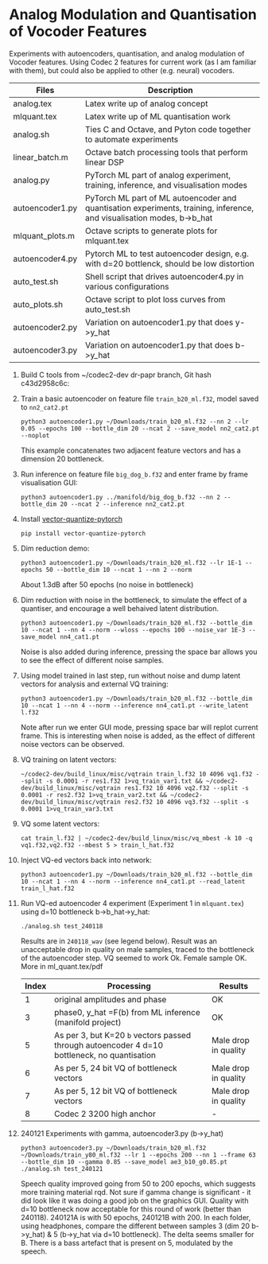 # Analog Modulation and Quantisation of Vocoder Features

Experiments with autoencoders, quantisation, and analog modulation of Vocoder features.  Using Codec 2
features for current work (as I am familiar with them), but could also be applied to other (e.g. neural)
vocoders.

| Files | Description |
| ---- | ---- |
| analog.tex | Latex write up of analog concept |
| mlquant.tex | Latex write up of ML quantisation work |
| analog.sh | Ties C and Octave, and Pyton code together to automate experiments |
| linear_batch.m | Octave batch processing tools that perform linear DSP |
| analog.py  | PyTorch ML part of analog experiment, training, inference, and visualisation modes |
| autoencoder1.py  | PyTorch ML part of ML autoencoder and quantisation experiments, training, inference, and visualisation modes, b->b_hat |
| mlquant_plots.m | Octave scripts to generate plots for mlquant.tex |
| autoencoder4.py  | Pytorch ML to test autoencoder design, e.g. with d=20 bottlenck, should be low distortion |
| auto_test.sh  | Shell script that drives autoencoder4.py in various configurations |
| auto_plots.sh  | Octave script to plot loss curves from auto_test.sh |
| autoencoder2.py | Variation on autoencoder1.py that does y->y_hat |
| autoencoder3.py | Variation on autoencoder1.py that does b->y_hat |

1. Build C tools from ~/codec2-dev dr-papr branch, Git hash c43d2958c6c:

1. Train a basic autoencoder on feature file `train_b20_ml.f32`, model saved to `nn2_cat2.pt`
   ```
   python3 autoencoder1.py ~/Downloads/train_b20_ml.f32 --nn 2 --lr 0.05 --epochs 100 --bottle_dim 20 --ncat 2 --save_model nn2_cat2.pt --noplot
   ```
   This example concatenates two adjacent feature vectors and has a dimension 20 bottleneck.

1. Run inference on feature file `big_dog_b.f32` and enter frame by frame visualisation GUI:
   ```
   python3 autoencoder1.py ../manifold/big_dog_b.f32 --nn 2 --bottle_dim 20 --ncat 2 --inference nn2_cat2.pt
   ```

1. Install [vector-quantize-pytorch](https://github.com/lucidrains/vector-quantize-pytorch)
   ```
   pip install vector-quantize-pytorch
   ```
 
1. Dim reduction demo:
   ```
   python3 autoencoder1.py ~/Downloads/train_b20_ml.f32 --lr 1E-1 --epochs 50 --bottle_dim 10 --ncat 1 --nn 2 --norm
   ```
   About 1.3dB after 50 epochs (no noise in bottleneck)
   
1. Dim reduction with noise in the bottleneck, to simulate the effect of a quantiser, and encourage a well behaived latent distribution.
   ```
   python3 autoencoder1.py ~/Downloads/train_b20_ml.f32 --bottle_dim 10 --ncat 1 --nn 4 --norm --wloss --epochs 100 --noise_var 1E-3 --save_model nn4_cat1.pt
   ```
   Noise is also added during inference, pressing the space bar allows you to see the effect of different noise samples.

1. Using model trained in last step, run without noise and dump latent vectors for analysis and external VQ training:
   ```
   python3 autoencoder1.py ~/Downloads/train_b20_ml.f32 --bottle_dim 10 --ncat 1 --nn 4 --norm --inference nn4_cat1.pt --write_latent l.f32
   ```
   Note after run we enter GUI mode, pressing space bar will replot current frame.  This is interesting when noise is added,
   as the effect of different noise vectors can be observed.

1. VQ training on latent vectors:
   ```
   ~/codec2-dev/build_linux/misc/vqtrain train_l.f32 10 4096 vq1.f32 --split -s 0.0001 -r res1.f32 1>vq_train_var1.txt && ~/codec2-dev/build_linux/misc/vqtrain res1.f32 10 4096 vq2.f32 --split -s 0.0001 -r res2.f32 1>vq_train_var2.txt && ~/codec2-dev/build_linux/misc/vqtrain res2.f32 10 4096 vq3.f32 --split -s 0.0001 1>vq_train_var3.txt
   ```
1. VQ some latent vectors:
   ```
   cat train_l.f32 | ~/codec2-dev/build_linux/misc/vq_mbest -k 10 -q vq1.f32,vq2.f32 --mbest 5 > train_l_hat.f32
   ```

1. Inject VQ-ed vectors back into network:
   ```
   python3 autoencoder1.py ~/Downloads/train_b20_ml.f32 --bottle_dim 10 --ncat 1 --nn 4 --norm --inference nn4_cat1.pt --read_latent train_l_hat.f32
   ```

1. Run VQ-ed autoencoder 4 experiment (Experiment 1 in `mlquant.tex`) using d=10 bottleneck b->b_hat->y_hat:
   ```
   ./analog.sh test_240118
   ```
   Results are in `240118_wav` (see legend below).  Result was an unacceptable drop in quality on male samples, traced to the bottleneck of the autoencoder step.  VQ seemed to work Ok. Female sample OK.  More in ml_quant.tex/pdf

   | Index | Processing | Results |
   | ---- | ---- | ---- |
   | 1 | original amplitudes and phase | OK |
   | 3 | phase0, y_hat =F(b) from ML inference  (manifold project) | OK |
   | 5 | As per 3, but K=20 `b` vectors passed through autoencoder 4 d=10 bottleneck, no quantisation | Male drop in quality |
   | 6 | As per 5, 24 bit VQ of bottleneck vectors | Male drop in quality |
   | 7 | As per 5, 12 bit VQ of bottleneck vectors | Male drop in quality |
   | 8 | Codec 2 3200 high anchor | - |
 
1. 240121 Experiments with gamma, autoencoder3.py (b->y_hat)
   ```
   python3 autoencoder3.py ~/Downloads/train_b20_ml.f32 ~/Downloads/train_y80_ml.f32 --lr 1 --epochs 200 --nn 1 --frame 63 --bottle_dim 10 --gamma 0.85 --save_model ae3_b10_g0.85.pt
   ./analog.sh test_240121
   ```
   Speech quality improved going from 50 to 200 epochs, which suggests more training material rqd.  Not sure if gamma change is significant - it did look like it was doing a good job on the graphics GUI.  Quality with d=10 bottleneck now acceptable for this round of work (better than 240118). 240121A is with 50 epochs, 240121B with 200.  In each folder, using headphones, compare the different between samples 3 (dim 20 b->y_hat) & 5 (b->y_hat via d=10 bottleneck).  The delta seems smaller for B.  There is a bass artefact that is present on 5, modulated by the speech.

  

